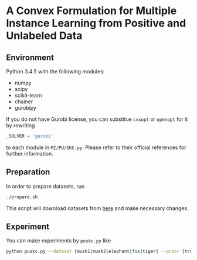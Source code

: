 # A Convex Formulation for Multiple Instance Learning from Positive and Unlabeled Data

## Environment

Python 3.4.5 with the following modules:

+ numpy
+ scipy
+ scikit-learn
+ chainer
+ gurobipy

If you do not have Gurobi license, you can substitue `cvxopt` or `openopt` for it by rewriting
```python
_SOLVER = 'gurobi'
```
to each module in `MI/PU/SKC.py`.
Please refer to their official references for further information.

## Preparation

In order to prepare datasets, run

```sh
./prepare.sh
```

This script will download datasets from [here](http://www.cs.columbia.edu/~andrews/mil/datasets.html) and make necessary changes.

## Experiment

You can make experiments by `puskc.py` like

```sh
python puskc.py --dataset [musk1|musk2|elephant|fox|tiger] --prior [true class prior]
```
